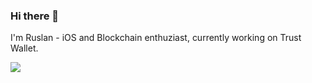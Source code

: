 ### Hi there 👋 

I'm Ruslan - iOS and Blockchain enthuziast, currently working on Trust Wallet.

<a href="https://github.com/anuraghazra/github-readme-stats">
  <img align="center" src="https://github-readme-stats.vercel.app/api?username=rsrbk&count_private=true&show_icons=true&theme=dracula" />
</a>
